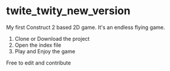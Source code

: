 # twite_twity_new_version
My first Construct 2 based 2D game. It's an endless flying game.
 
 1. Clone or Download the project
 2. Open the index file
 3. Play and Enjoy the game
 
 Free to edit and contribute
